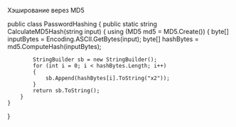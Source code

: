 Хэширование верез MD5

public class PasswordHashing
{
    public static string CalculateMD5Hash(string input)
    {
        using (MD5 md5 = MD5.Create())
        {
            byte[] inputBytes = Encoding.ASCII.GetBytes(input);
            byte[] hashBytes = md5.ComputeHash(inputBytes);

            StringBuilder sb = new StringBuilder();
            for (int i = 0; i < hashBytes.Length; i++)
            {
                sb.Append(hashBytes[i].ToString("x2"));
            }
            return sb.ToString();
        }
    }
}
